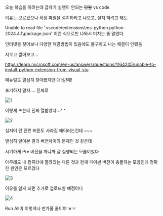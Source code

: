 오늘 복습을 하려는데 갑자기 실행이 안되는 ~~망할~~ vs code

이유는 모르겠으나 확장 파일을 설치하라고 나오고, 설치 하려고 해도

Unable to read file '.vscode\extensions\ms-python.python-2024.4.1\package.json' 이런 식으로만 나와서 미치는 줄 알았다

인터넷을 찾아보니 다양한 해결방법이 있음에도 불구하고 나는 해결이 안됐음

지우고 깔아보고...


https://learn.microsoft.com/en-us/answers/questions/1164245/unable-to-install-python-extension-from-visual-stu

매뉴얼도 열심히 찾아봤지만 대!실!패!



포기하지 말자.... 진짜로

![1](https://github.com/PlutoJoshua/Python/blob/main/Photo/%EC%8A%A4%ED%81%AC%EB%A6%B0%EC%83%B7%202024-04-16%20100030.png?raw=true)

이렇게 뜨는데 진짜 열받았다...^ ^

![2](https://github.com/PlutoJoshua/Python/blob/main/Photo/%EC%8A%A4%ED%81%AC%EB%A6%B0%EC%83%B7%202024-04-16%20100500.png?raw=true)

심지어 런 관련 버튼도 사라짐 왜이러는건데 ~~~

열심히 알아본 결과 버전차이의 문제인 것 같은데

시기하게 Pre 버전을 까니까 잘 실행되는 모습이었다

아무래도 내 컴퓨터에 깔려있는 다른 것과 현재 파이썬 버전이 충돌하는 모양인데 정확한 원인은 모르겠다

![3](https://github.com/PlutoJoshua/Python/blob/main/Photo/%EC%8A%A4%ED%81%AC%EB%A6%B0%EC%83%B7%202024-04-16%20100242.png?raw=true)

이유를 알게 되면 추가로 업로드할 예정이다

![4](https://github.com/PlutoJoshua/Python/blob/main/Photo/%EC%8A%A4%ED%81%AC%EB%A6%B0%EC%83%B7%202024-04-16%20100448.png?raw=true)

Run All이 이렇게나 반가울 줄이야 ㅠㅜ
